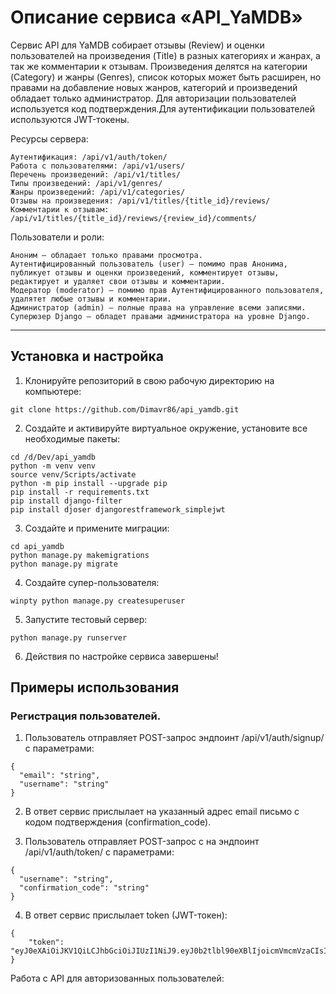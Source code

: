 # Описание сервиса «API_YaMDB»

Сервис API для YaMDB собирает отзывы (Review) и оценки пользователей на произведения (Title) в разных категориях и жанрах, а так же комментарии к отзывам. Произведения делятся на категории (Category) и жанры (Genres), список которых может быть расширен, но правами на добавление новых жанров, категорий и произведений обладает только администратор. Для авторизации пользователей используется код подтверждения.Для аутентификации пользователей используются JWT-токены.

Ресурсы сервера:
```
Аутентификация: /api/v1/auth/token/
Работа с пользователями: /api/v1/users/
Перечень произведений: /api/v1/titles/
Типы произведений: /api/v1/genres/
Жанры произведений: /api/v1/categories/
Отзывы на произведения: /api/v1/titles/{title_id}/reviews/
Комментарии к отзывам: /api/v1/titles/{title_id}/reviews/{review_id}/comments/
```
Пользователи и роли:
```
Аноним — обладает только правами просмотра.
Аутентифицированный пользователь (user) — помимо прав Анонима, публикует отзывы и оценки произведений, комментирует отзывы, редактирует и удаляет свои отзывы и комментарии. 
Модератор (moderator) — помимо прав Аутентифицированного пользователя, удалятет любые отзывы и комментарии.
Администратор (admin) — полные права на управление всеми записями.
Суперюзер Django — обладет правами администратора на уровне Django.
```
***

## Установка и настройка

1. Клонируйте репозиторий в свою рабочую директорию на компьютере:

```
git clone https://github.com/Dimavr86/api_yamdb.git
```

2. Создайте и активируйте виртуальное окружение, установите все необходимые пакеты:

```
cd /d/Dev/api_yamdb
python -m venv venv
source venv/Scripts/activate
python -m pip install --upgrade pip
pip install -r requirements.txt
pip install django-filter
pip install djoser djangorestframework_simplejwt 
```

3. Создайте и примените миграции:

```
cd api_yamdb
python manage.py makemigrations
python manage.py migrate
```

4. Создайте супер-пользователя:

```
winpty python manage.py createsuperuser
```

5. Запустите тестовый сервер:

```
python manage.py runserver
```

6. Действия по настройке сервиса завершены!

## Примеры использования

### Регистрация пользователей.

1. Пользователь отправляет POST-запрос эндпоинт /api/v1/auth/signup/ с параметрами:
```
{
  "email": "string",
  "username": "string"
}
```
2. В ответ сервис прислылает на указанный адрес email письмо с кодом подтверждения (confirmation_code).

3. Пользователь отправляет POST-запрос с на эндпоинт /api/v1/auth/token/ с параметрами:
```
{
  "username": "string",
  "confirmation_code": "string"
}
```
4. В ответ сервис прислылает token (JWT-токен):
```
{
    "token": "eyJ0eXAiOiJKV1QiLCJhbGciOiJIUzI1NiJ9.eyJ0b2tlbl90eXBlIjoicmVmcmVzaCIsImV4cCI6MTY0NjUzNzYwOCwianRpIjoiYTM5MDU2M2Q0ZTVmNDFkMThlN2UzNGEwYWEyOWIzOTQiLCJ1c2VyX2lkIjoyfQ.EhKX6RK2RoxVfemmztgkzqVa5gmDvyiafkjVGzxznwQ"
}
```

Работа с API для авторизованных пользователей:



